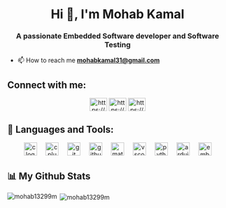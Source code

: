 <h1 align="center">Hi 👋, I'm Mohab Kamal</h1>
<h3 align="center">A passionate Embedded Software developer and Software Testing</h3>

- 📫 How to reach me **mohabkamal31@gmail.com**

  
## Connect with me:
<p align="left">
<p align="center">
<a href="https://linkedin.com/in/mohab-kamal" target="blank"><img align="center" src="https://raw.githubusercontent.com/rahuldkjain/github-profile-readme-generator/master/src/images/icons/Social/linked-in-alt.svg" alt="https://www.linkedin.com/in/mohab-kamal" height="30" width="40" /></a>
<a href="https://fb.com/profile.php?id=100010460223702&mibextid=zbwkwl" target="blank"><img align="center" src="https://raw.githubusercontent.com/rahuldkjain/github-profile-readme-generator/master/src/images/icons/Social/facebook.svg" alt="https://www.facebook.com/profile.php?id=100010460223702&mibextid=zbwkwl" height="30" width="40" /></a>
<a href="https://instagram.com/mohabkamal_132/" target="blank"><img align="center" src="https://raw.githubusercontent.com/rahuldkjain/github-profile-readme-generator/master/src/images/icons/Social/instagram.svg" alt="https://www.instagram.com/mohabkamal_132/" height="30" width="40" /></a>
</p>

## 🚀 Languages and Tools:

<div align="center">
  <img src="https://cdn.jsdelivr.net/gh/devicons/devicon/icons/c/c-original.svg" height="30" alt="c logo"  />
  <img width="12" />
  <img src="https://cdn.jsdelivr.net/gh/devicons/devicon/icons/cplusplus/cplusplus-original.svg" height="30" alt="cplusplus logo"  />
  <img width="12" />
  <img src="https://cdn.jsdelivr.net/gh/devicons/devicon/icons/git/git-original.svg" height="30" alt="git logo"  />
  <img width="12" />
  <img src="https://cdn.jsdelivr.net/gh/devicons/devicon/icons/github/github-original.svg" height="30" alt="github logo"  />
  <img width="12" />
  <img src="https://cdn.jsdelivr.net/gh/devicons/devicon/icons/matlab/matlab-original.svg" height="30" alt="matlab logo"  />
  <img width="12" />
  <img src="https://cdn.jsdelivr.net/gh/devicons/devicon/icons/vscode/vscode-original.svg" height="30" alt="vscode logo"  />
  <img width="12" />
  <img src="https://cdn.jsdelivr.net/gh/devicons/devicon/icons/python/python-original.svg" height="30" alt="python logo"  />
  <img width="12" />
  <img src="https://cdn.jsdelivr.net/gh/devicons/devicon/icons/arduino/arduino-original.svg" height="30" alt="arduino logo"  />
  <img width="12" />
  <img src="https://cdn.jsdelivr.net/gh/devicons/devicon/icons/embeddedc/embeddedc-original.svg" height="30" alt="embeddedc logo"  />
</div>

## 📊 My Github Stats

<p><img align="left" src="https://github-readme-stats.vercel.app/api/top-langs?username=mohab13299m&langs_count=8&count_private=true&layout=compact&theme=react&bg_color=0D1117" alt="mohab13299m" /></p>

<p>&nbsp;<img align="center" src="https://github-readme-stats.vercel.app/api?username=mohab13299m&langs_count=8&count_private=true&layout=compact&theme=react&bg_color=0D1117"" alt="mohab13299m" /></p>


